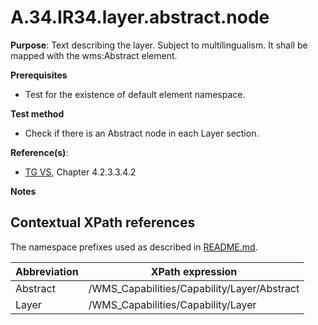 # A.34.IR34.layer.abstract.node

**Purpose**: Text describing the layer. Subject to multilingualism. It shall be mapped with the wms:Abstract element.

**Prerequisites**

* Test for the existence of default element namespace.

**Test method**

* Check if there is an Abstract node in each Layer section.

**Reference(s)**: 
* [TG VS](README.md#ref_TG_VS), Chapter 4.2.3.3.4.2

**Notes**

## Contextual XPath references

The namespace prefixes used as described in [README.md](README.md#namespaces).

Abbreviation                                               |  XPath expression
---------------------------------------------------------- | -------------------------------------------------------------------------
Abstract <a name="Abstract"></a> | /WMS_Capabilities/Capability/Layer/Abstract
Layer <a name="Layer"></a> | /WMS_Capabilities/Capability/Layer
